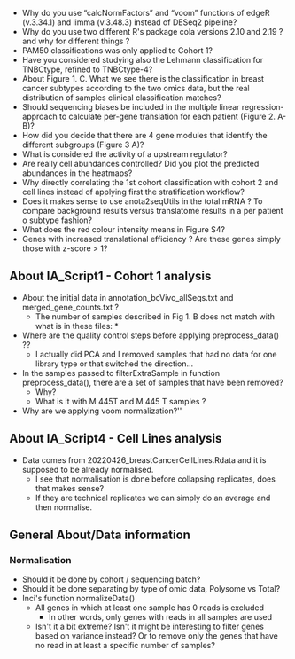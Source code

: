 * Why do you use “calcNormFactors” and “voom” functions of edgeR (v.3.34.1) and limma (v.3.48.3) instead of DESeq2 pipeline?
* Why do you use two different R's package cola versions 2.10 and 2.19 ? and why for different things ?
* PAM50 classifications was only applied to Cohort 1?
* Have you considered studying also the Lehmann classification for TNBCtype, refined to TNBCtype-4? 
* About Figure 1. C. What we see there is the classification in breast cancer subtypes according to the two omics data, but the real distribution of samples clinical classification matches?
* Should sequencing biases be included in the multiple linear regression-approach to calculate per-gene translation for each patient (Figure 2. A-B)? 
* How did you decide that there are 4 gene modules that identify the different subgroups (Figure 3 A)? 
* What is considered the activity of a upstream regulator?
* Are really cell abundances controlled? Did you plot the predicted abundances in the heatmaps?
* Why directly correlating the 1st cohort classification with cohort 2 and cell lines instead of applying first the stratification workflow?  
* Does it makes sense to use anota2seqUtils in the total mRNA ? To compare background results versus translatome results in a per patient o subtype fashion?
* What does the red colour intensity means in Figure S4?
* Genes with increased translational efficiency ? Are these genes simply those with z-score > 1? 

## About IA_Script1 - Cohort 1 analysis

* About the initial data in annotation_bcVivo_allSeqs.txt and merged_gene_counts.txt ?
	* The number of samples described in Fig 1. B does not match with what is in these files:
		* 
* Where are the quality control steps before applying preprocess_data() ??
	* I actually did PCA and I removed samples that had no data for one library type or that switched the direction…
* In the samples passed to filterExtraSample in function preprocess_data(), there are a set of samples that have been removed?
	* Why?
	* What is it with M 445T and M 445 T samples ?
* Why are we applying voom normalization?''

## About IA_Script4 - Cell Lines analysis


* Data comes from 20220426_breastCancerCellLines.Rdata and it is supposed to be already normalised.
	* I see that normalisation is done before collapsing replicates, does that makes sense?
	* If they are technical replicates we can simply do an average and then normalise.
## General About/Data information

### Normalisation 
- Should it be done by cohort / sequencing batch?
- Should it be done separating by type of omic data, Polysome vs Total? 
- Inci's function normalizeData() 
	- All genes in which at least one sample has 0 reads is excluded
		- In other words, only genes with reads in all samples are used
	- Isn't it a bit extreme? Isn't it might be interesting to filter genes based on variance instead? Or to remove only the genes that have no read in at least a specific number of samples?

